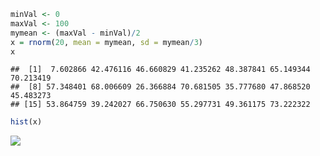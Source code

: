 ``` r
minVal <- 0
maxVal <- 100
mymean <- (maxVal - minVal)/2
x = rnorm(20, mean = mymean, sd = mymean/3)
x
```

    ##  [1]  7.602866 42.476116 46.660829 41.235262 48.387841 65.149344 70.213419
    ##  [8] 57.348401 68.006609 26.366884 70.681505 35.777680 47.868520 45.483273
    ## [15] 53.864759 39.242027 66.750630 55.297731 49.361175 73.222322

``` r
hist(x)
```

![](hello-world_files/figure-gfm/unnamed-chunk-2-1.png)<!-- -->
